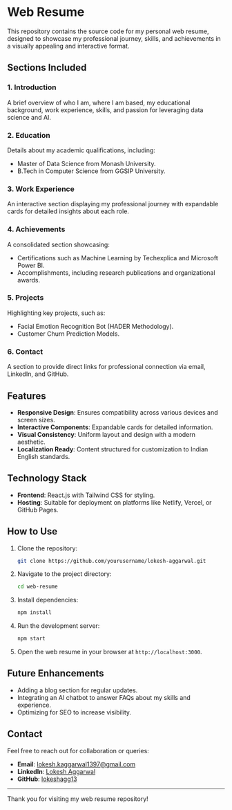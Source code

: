 # Web Resume

This repository contains the source code for my personal web resume, designed to showcase my professional journey, skills, and achievements in a visually appealing and interactive format.

## Sections Included

### 1. **Introduction**
A brief overview of who I am, where I am based, my educational background, work experience, skills, and passion for leveraging data science and AI.

### 2. **Education**
Details about my academic qualifications, including:
- Master of Data Science from Monash University.
- B.Tech in Computer Science from GGSIP University.

### 3. **Work Experience**
An interactive section displaying my professional journey with expandable cards for detailed insights about each role.

### 4. **Achievements**
A consolidated section showcasing:
- Certifications such as Machine Learning by Techexplica and Microsoft Power BI.
- Accomplishments, including research publications and organizational awards.

### 5. **Projects**
Highlighting key projects, such as:
- Facial Emotion Recognition Bot (HADER Methodology).
- Customer Churn Prediction Models.

### 6. **Contact**
A section to provide direct links for professional connection via email, LinkedIn, and GitHub.

## Features
- **Responsive Design**: Ensures compatibility across various devices and screen sizes.
- **Interactive Components**: Expandable cards for detailed information.
- **Visual Consistency**: Uniform layout and design with a modern aesthetic.
- **Localization Ready**: Content structured for customization to Indian English standards.

## Technology Stack
- **Frontend**: React.js with Tailwind CSS for styling.
- **Hosting**: Suitable for deployment on platforms like Netlify, Vercel, or GitHub Pages.

## How to Use
1. Clone the repository:
   ```bash
   git clone https://github.com/yourusername/lokesh-aggarwal.git
   ```
2. Navigate to the project directory:
   ```bash
   cd web-resume
   ```
3. Install dependencies:
   ```bash
   npm install
   ```
4. Run the development server:
   ```bash
   npm start
   ```
5. Open the web resume in your browser at `http://localhost:3000`.

## Future Enhancements
- Adding a blog section for regular updates.
- Integrating an AI chatbot to answer FAQs about my skills and experience.
- Optimizing for SEO to increase visibility.

## Contact
Feel free to reach out for collaboration or queries:
- **Email**: lokesh.kaggarwal1397@gmail.com
- **LinkedIn**: [Lokesh Aggarwal](https://www.linkedin.com/in/lokesh-aggarwal-2b770315a/)
- **GitHub**: [lokeshagg13](https://github.com/lokeshagg13)

---
Thank you for visiting my web resume repository!
